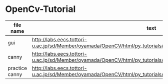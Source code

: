 # OpenCv-Tutorial

file name | text
--- |---
gui | http://labs.eecs.tottori-u.ac.jp/sd/Member/oyamada/OpenCV/html/py_tutorials/py_gui/py_trackbar/py_trackbar.html#trackbar
canny | http://labs.eecs.tottori-u.ac.jp/sd/Member/oyamada/OpenCV/html/py_tutorials/py_imgproc/py_canny/py_canny.html#canny
practice canny | http://labs.eecs.tottori-u.ac.jp/sd/Member/oyamada/OpenCV/html/py_tutorials/py_imgproc/py_canny/py_canny.html#canny